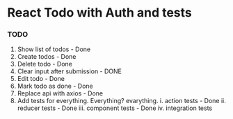 # React Todo with Auth and tests

### TODO
1. Show list of todos - Done
2. Create todos - Done
3. Delete todo - Done
4. Clear input after submission - DONE
5. Edit todo - Done
6. Mark todo as done - Done
7. Replace api with axios - Done
8. Add tests for everything. Everything? evarything.
	i. action tests - Done
	ii. reducer tests - Done
	iii. component tests - Done
	iv. integration tests

